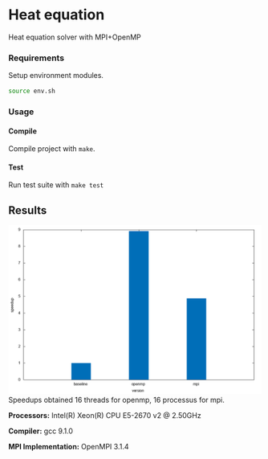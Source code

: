 # Heat equation
Heat equation solver with MPI+OpenMP

### Requirements
Setup environment modules.
```bash
source env.sh
```
### Usage
#### Compile
Compile project with `make`.

#### Test
Run test suite with `make test`

## Results
![Speedup](results/plot/speedups_baseline_openmp_mpi.png)
Speedups obtained 16 threads for openmp, 16 processus for mpi.

**Processors:** Intel(R) Xeon(R) CPU E5-2670 v2 @ 2.50GHz

**Compiler:** gcc 9.1.0

**MPI Implementation:** OpenMPI 3.1.4
